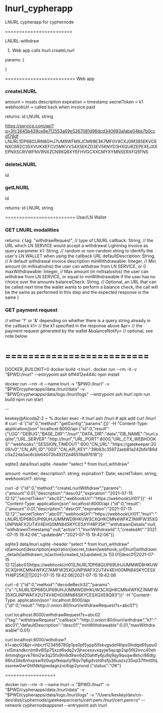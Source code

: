 # lnurl_cypherapp
LNURL cypherapp for cyphernode

========================

LNURL-withdraw

1. Web app calls lnurl.createLnurl

params: {

}

=========================
Web app

### createLNURL
  amount = msats
  description
  expiration = timestamp
  secretToken = k1
  webhookUrl = called back when invoice paid

returns:
  id
  LNURL string

https://service.com/api?q=3fc3645b439ce8e7f2553a69e5267081d96dcd340693afabe04be7b0ccd178df
LNURL1DP68GURN8GHJ7UM9WFMXJCM99E3K7MF0V9CXJ0M385EKVCENXC6R2C35XVUKXEFCV5MKVV34X5EKZD3EV56NYD3HXQURZEPEXEJXXEPNXSCRVWFNV9NXZCN9XQ6XYEFHVGCXXCMYXYMNSERXFQ5FNS


### deleteLNURL
  id

### getLNURL
  id

returns:
  id
  LNURL string


=========================
User/LN Wallet

### GET LNURL modalities

returns:
{
    tag: "withdrawRequest", // type of LNURL
    callback: String, // the URL which LN SERVICE would accept a withdrawal Lightning invoice as query parameter
    k1: String, // random or non-random string to identify the user's LN WALLET when using the callback URL
    defaultDescription: String, // A default withdrawal invoice description
    minWithdrawable: Integer, // Min amount (in millisatoshis) the user can withdraw from LN SERVICE, or 0
    maxWithdrawable: Integer, // Max amount (in millisatoshis) the user can withdraw from LN SERVICE, or equal to minWithdrawable if the user has no choice over the amounts
    balanceCheck: String, // Optional, an URL that can be called next time the wallet wants to perform a balance check, the call will be the same as performed in this step and the expected response is the same
}

### GET payment request

<callback>
  <?|&> // either '?' or '&' depending on whether there is a query string already in the callback
   k1=<k1> // the k1 specified in the response above
  &pr=<lightning invoice> // the payment request generated by the wallet
  &balanceNotify=<URL> // optional, see note below


=========================
=========================

DOCKER_BUILDKIT=0 docker build -t lnurl .
docker run --rm -it -v "$PWD:/lnurl" --entrypoint ash bff4412e444c
npm install

docker run --rm -it --name lnurl -v "$PWD:/lnurl" -v "$PWD/cypherapps/data:/lnurl/data" -v "$PWD/cypherapps/data/logs:/lnurl/logs" --entrypoint ash lnurl
npm run build
npm run start

--

kexkey@AlcodaZ-2 ~ % docker exec -it lnurl ash
/lnurl # apk add curl
/lnurl # curl -d '{"id":0,"method":"getConfig","params":[]}' -H "Content-Type: application/json" localhost:8000/api
{"id":0,"result":{"LOG":"DEBUG","BASE_DIR":"/lnurl","DATA_DIR":"data","DB_NAME":"lnurl.sqlite","URL_SERVER":"http://lnurl","URL_PORT":8000,"URL_CTX_WEBHOOKS":"webhooks","SESSION_TIMEOUT":600,"CN_URL":"https://gatekeeper:2009/v0","CN_API_ID":"003","CN_API_KEY":"39b83c35972aeb81a242bfe189dc0a22da5ac6cbb64072b492f2d46519a97618"}}



sqlite3 data/lnurl.sqlite -header "select * from lnurl_withdraw"

  amount: number;
  description?: string;
  expiration?: Date;
  secretToken: string;
  webhookUrl?: string;

curl -d '{"id":0,"method":"createLnurlWithdraw","params":{"amount":0.01,"description":"desc02","expiration":"2021-07-15 12:12","secretToken":"abc02","webhookUrl":"https://webhookUrl01"}}' -H "Content-Type: application/json" localhost:8000/api
{"id":0,"result":{"amount":0.01,"description":"desc01","expiration":"2021-07-15 12:12","secretToken":"abc01","webhookUrl":"https://webhookUrl01","lnurl":"LNURL1DP68GUP69UHJUMMWD9HKUW3CXQHKCMN4WFKZ7AMFW35XGUNPWAFX2UT4V4EHG0MN84SKYCESXYH8P25K","withdrawnDetails":null,"withdrawnTimestamp":null,"active":1,"lnurlWithdrawId":1,"createdAt":"2021-07-15 19:42:06","updatedAt":"2021-07-15 19:42:06"}}

sqlite3 data/lnurl.sqlite -header "select * from lnurl_withdraw"
id|amount|description|expiration|secret_token|webhook_url|lnurl|withdrawn_details|withdrawn_ts|active|created_ts|updated_ts
1|0.01|desc01|2021-07-15 12:12|abc01|https://webhookUrl01|LNURL1DP68GUP69UHJUMMWD9HKUW3CXQHKCMN4WFKZ7AMFW35XGUNPWAFX2UT4V4EHG0MN84SKYCESXYH8P25K|||1|2021-07-15 19:42:06|2021-07-15 19:42:06

curl -d '{"id":0,"method":"decodeBech32","params":{"s":"LNURL1DP68GUP69UHJUMMWD9HKUW3CXQHKCMN4WFKZ7AMFW35XGUNPWAFX2UT4V4EHG0MN84SKYCESXGXE8Q93"}}' -H "Content-Type: application/json" localhost:8000/api
{"id":0,"result":"http://.onion:80/lnurl/withdrawRequest?s=abc01"}

curl localhost:8000/withdrawRequest?s=abc02
{"tag":"withdrawRequest","callback":"http://.onion:80/lnurl/withdraw","k1":"abc01","defaultDescription":"desc01","minWithdrawable":0.01,"maxWithdrawable":0.01}

curl localhost:8000/withdraw?k1=abc03\&pr=lnbcrt123456780p1ps0pf5ypp5lfskvgsdef4hpx0lndqe69ypu0rxl5msndkcnlm8v6l5p75xzd6sdq2v3jhxcesxvxqyjw5qcqp2sp5f42mrc40eh4ntmqhgxvk74m2w3q25fx9m8d9wn6d20ahtfy6ju8q9qy9qsqw4khcr86dlg66nz3ds6nhxpsw9z0ugxfkequtyf8qv7q6gdvztdhsfp36uazsz35xp37lfmt0tqsssrew0wr0htfdkhjpwdagnzvc6qp2ynxvd
{"status":"OK"}

==================

docker run --rm -it --name lnurl -v "$PWD:/lnurl" -v "$PWD/cypherapps/data:/lnurl/data" -v "$PWD/cypherapps/data/logs:/lnurl/logs" -v "/Users/kexkey/dev/cn-dev/dist/cyphernode/gatekeeper/certs/cert.pem:/lnurl/cert.pem:ro" --network cyphernodeappsnet --entrypoint ash lnurl
